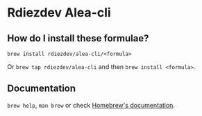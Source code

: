 # Rdiezdev Alea-cli

## How do I install these formulae?

`brew install rdiezdev/alea-cli/<formula>`

Or `brew tap rdiezdev/alea-cli` and then `brew install <formula>`.

## Documentation

`brew help`, `man brew` or check [Homebrew's documentation](https://docs.brew.sh).
